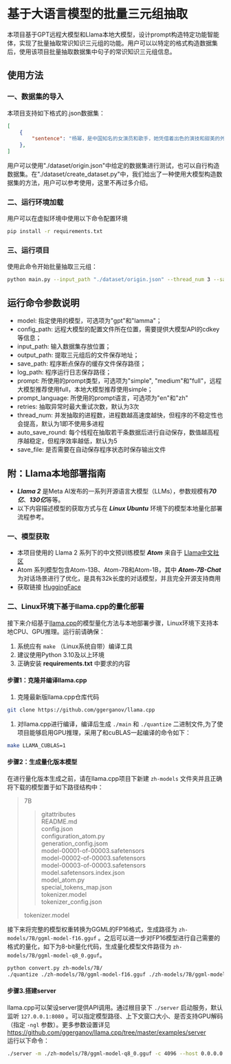 # **基于大语言模型的批量三元组抽取**

本项目基于GPT远程大模型和Llama本地大模型，设计prompt构造特定功能智能体，实现了批量抽取常识知识三元组的功能。用户可以以特定的格式构造数据集后，使用该项目批量抽取数据集中句子的常识知识三元组信息。

## **使用方法**

### 一、数据集的导入

本项目支持如下格式的.json数据集：

```json
[
    {
        "sentence": "杨幂，是中国知名的女演员和歌手，她凭借着出色的演技和甜美的外貌赢得了广大观众的喜爱，曾经参演过多部热播剧，如《欢乐颂》等。"
    },
]
```

用户可以使用"./dataset/origin.json"中给定的数据集进行测试，也可以自行构造数据集。在"./dataset/create\_dataset.py"中，我们给出了一种使用大模型构造数据集的方法，用户可以参考使用，这里不再过多介绍。

### 二、运行环境加载

用户可以在虚拟环境中使用以下命令配置环境

```bash
pip install -r requirements.txt
```

### 三、运行项目

使用此命令开始批量抽取三元组：

```bash
python main.py --input_path "./dataset/origin.json" --thread_num 3 --save_file
```

## **运行命令参数说明**

*   model: 指定使用的模型，可选项为"gpt"和"lamma"；
*   config\_path: 远程大模型的配置文件所在位置，需要提供大模型API的cdkey等信息；
*   input\_path: 输入数据集存放位置；
*   output\_path: 提取三元组后的文件保存地址；
*   save\_path: 程序断点保存的缓存文件保存路径；
*   log\_path: 程序运行日志保存路径；
*   prompt: 所使用的prompt类型，可选项为"simple", "medium"和"full"，远程大模型推荐使用full，本地大模型推荐使用simple；
*   prompt\_language: 所使用的prompt语言，可选项为"en"和"zh"
*   retries: 抽取异常时最大重试次数，默认为3次
*   thread\_num: 并发抽取的进程数，进程数越高速度越快，但程序的不稳定性也会提高，默认为1即不使用多进程
*   auto\_save\_round: 每个线程在抽取若干条数据后进行自动保存，数值越高程序越稳定，但程序效率越低，默认为5
*   save\_file: 是否需要在自动保存程序状态时保存输出文件

## **附：Llama本地部署指南**

*   ***Llama 2*** 是Meta AI发布的一系列开源语言大模型（LLMs），参数规模有***70亿***、***130亿***等等。
*   以下内容描述模型的获取方式与在 ***Linux Ubuntu*** 环境下的模型本地量化部署流程参考。

### 一、模型获取

*   本项目使用的 Llama 2 系列下的中文预训练模型 ***Atom*** 来自于 [Llama中文社区](https://github.com/LlamaFamily/Llama-Chinese)
*   Atom 系列模型包含Atom-13B、Atom-7B和Atom-1B，其中 ***Atom-7B-Chat*** 为对话场景进行了优化，是具有32k长度的对话模型，并且完全开源支持商用
*   获取链接 [HuggingFace](https://huggingface.co/FlagAlpha/Atom-7B-Chat)

### 二、Linux环境下基于llama.cpp的量化部署

接下来介绍基于[llama.cpp](https://github.com/ggerganov/llama.cpp)的模型量化方法与本地部署步骤，Linux环境下支持本地CPU、GPU推理。运行前请确保：

1.  系统应有 `make` （Linux系统自带）编译工具
2.  建议使用Python 3.10及以上环境
3.  正确安装 **requirements.txt** 中要求的内容

#### 步骤1：克隆并编译llama.cpp

1.  克隆最新版llama.cpp仓库代码

```bash
git clone https://github.com/ggerganov/llama.cpp
```

1.  对llama.cpp进行编译，编译后生成 `./main` 和 `./quantize` 二进制文件,为了使项目能够启用GPU推理，采用了和cuBLAS一起编译的命令如下：

```bash
make LLAMA_CUBLAS=1
```

#### 步骤2：生成量化版本模型

在进行量化版本生成之前，请在llama.cpp项目下新建 `zh-models` 文件夹并且正确将下载的模型置于如下路径结构中：

> 7B
>
> > gitattributes\
> > README.md\
> > config.json\
> > configuration\_atom.py\
> > generation\_config.jsom\
> > model-00001-of-00003.safetensors\
> > model-00002-of-00003.safetensors\
> > model-00003-of-00003.safetensors\
> > model.safetensors.index.json\
> > model\_atom.py\
> > special\_tokens\_map.json\
> > tokenizer.model\
> > tokenizer\_config.json
>
> tokenizer.model

接下来将完整的模型权重转换为GGML的FP16格式，生成路径为 `zh-models/7B/ggml-model-f16.gguf` 。之后可以进一步对FP16模型进行自己需要的格式的量化，如下为8-bit量化代码，生成量化模型文件路径为 `zh-models/7B/ggml-model-q8_0.gguf`。

```bash
python convert.py zh-models/7B/
./quantize ./zh-models/7B/ggml-model-f16.gguf ./zh-models/7B/ggml-model-q8_0.gguf q8_0
```

#### 步骤3.搭建server

llama.cpp可以架设server提供API调用。通过根目录下 `./server` 启动服务，默认监听 `127.0.0.1:8080` 。可以指定模型路径、上下文窗口大小、是否支持GPU解码（指定 `-ngl` 参数）。更多参数设置详见 <https://github.com/ggerganov/llama.cpp/tree/master/examples/server>\
运行以下命令：

```bash
./server -m ./zh-models/7B/ggml-model-q8_0.gguf -c 4096 --host 0.0.0.0 --port 8080 -ngl 999
```


